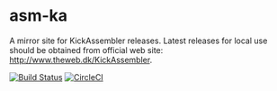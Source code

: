 # asm-ka
A mirror site for KickAssembler releases. Latest releases for local use should be obtained from official web site: http://www.theweb.dk/KickAssembler.

[![Build Status](https://travis-ci.org/c64lib/asm-ka.svg?branch=master)](https://travis-ci.org/c64lib/asm-ka)
[![CircleCI](https://circleci.com/gh/c64lib/asm-ka.svg?style=shield)](https://circleci.com/gh/c64lib/asm-ka)

